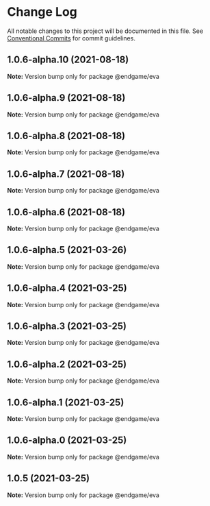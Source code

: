# Change Log

All notable changes to this project will be documented in this file.
See [Conventional Commits](https://conventionalcommits.org) for commit guidelines.

## 1.0.6-alpha.10 (2021-08-18)

**Note:** Version bump only for package @endgame/eva





## 1.0.6-alpha.9 (2021-08-18)

**Note:** Version bump only for package @endgame/eva





## 1.0.6-alpha.8 (2021-08-18)

**Note:** Version bump only for package @endgame/eva





## 1.0.6-alpha.7 (2021-08-18)

**Note:** Version bump only for package @endgame/eva





## 1.0.6-alpha.6 (2021-08-18)

**Note:** Version bump only for package @endgame/eva





## 1.0.6-alpha.5 (2021-03-26)

**Note:** Version bump only for package @endgame/eva





## 1.0.6-alpha.4 (2021-03-25)

**Note:** Version bump only for package @endgame/eva





## 1.0.6-alpha.3 (2021-03-25)

**Note:** Version bump only for package @endgame/eva





## 1.0.6-alpha.2 (2021-03-25)

**Note:** Version bump only for package @endgame/eva





## 1.0.6-alpha.1 (2021-03-25)

**Note:** Version bump only for package @endgame/eva





## 1.0.6-alpha.0 (2021-03-25)

**Note:** Version bump only for package @endgame/eva





## 1.0.5 (2021-03-25)

**Note:** Version bump only for package @endgame/eva
